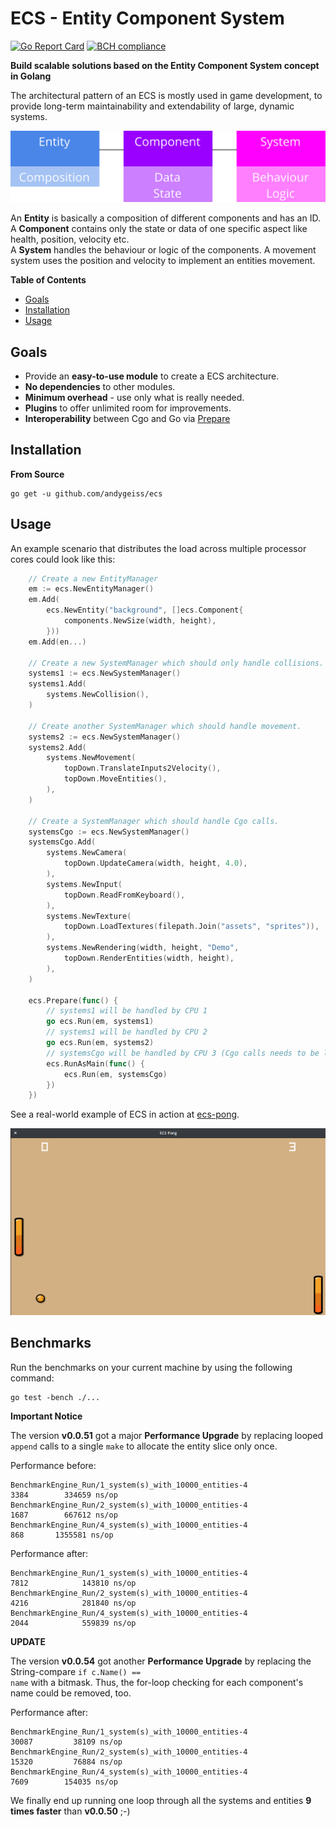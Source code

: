 # ECS - Entity Component System

[![Go Report Card](https://goreportcard.com/badge/github.com/andygeiss/ecs)](https://goreportcard.com/report/github.com/andygeiss/ecs)
[![BCH compliance](https://bettercodehub.com/edge/badge/andygeiss/ecs?branch=master)](https://bettercodehub.com/)

**Build scalable solutions based on the Entity Component System concept in Golang**

The architectural pattern of an ECS is mostly used in game development,
to provide long-term maintainability and extendability of large, dynamic systems.

[![Overview](ecs.svg)](ecs.svg)

An **Entity** is basically a composition of different components and has an ID.  
A **Component** contains only the state or data of one specific aspect like health, position, velocity etc.  
A **System** handles the behaviour or logic of the components. A movement system uses the position and velocity to implement an entities movement. 

**Table of Contents**

- [Goals](README.md#goals)
- [Installation](README.md#installation)
- [Usage](README.md#usage)

## Goals

- Provide an **easy-to-use module** to create a ECS architecture.
- **No dependencies** to other modules.
- **Minimum overhead** - use only what is really needed.
- **Plugins** to offer unlimited room for improvements.
- **Interoperability** between Cgo and Go via [Prepare](https://github.com/andygeiss/ecs/blob/master/run.go) 

## Installation

**From Source**

    go get -u github.com/andygeiss/ecs

## Usage

An example scenario that distributes the load across multiple processor cores could look like this:

```go
    // Create a new EntityManager
    em := ecs.NewEntityManager()
    em.Add(
        ecs.NewEntity("background", []ecs.Component{
            components.NewSize(width, height),
        }))
    em.Add(en...)
    
    // Create a new SystemManager which should only handle collisions.
    systems1 := ecs.NewSystemManager()
    systems1.Add(
        systems.NewCollision(),
    )
    
    // Create another SystemManager which should handle movement.
    systems2 := ecs.NewSystemManager()
    systems2.Add(
        systems.NewMovement(
            topDown.TranslateInputs2Velocity(),
            topDown.MoveEntities(),
        ),
    )
    
    // Create a SystemManager which should handle Cgo calls.
    systemsCgo := ecs.NewSystemManager()
    systemsCgo.Add(
        systems.NewCamera(
            topDown.UpdateCamera(width, height, 4.0),
        ),
        systems.NewInput(
            topDown.ReadFromKeyboard(),
        ),
        systems.NewTexture(
            topDown.LoadTextures(filepath.Join("assets", "sprites")),
        ),
        systems.NewRendering(width, height, "Demo",
            topDown.RenderEntities(width, height),
        ),
    )
    
    ecs.Prepare(func() {
        // systems1 will be handled by CPU 1
        go ecs.Run(em, systems1)
        // systems1 will be handled by CPU 2
        go ecs.Run(em, systems2)
        // systemsCgo will be handled by CPU 3 (Cgo calls needs to be locked).
        ecs.RunAsMain(func() {
            ecs.Run(em, systemsCgo)
        })
    })
```


See a real-world example of ECS in action at [ecs-pong](https://github.com/andygeiss/ecs-pong).

![ecs-pong](https://github.com/andygeiss/ecs-pong/blob/master/assets/pong.png)

## Benchmarks

Run the benchmarks on your current machine by using the following command:

    go test -bench ./...

**Important Notice**

The version **v0.0.51** got a major **Performance Upgrade** by replacing looped <code>append</code> calls to a single <code>make</code> to allocate the entity slice only once.

Performance before:
    
    BenchmarkEngine_Run/1_system(s)_with_10000_entities-4       	    3384	    334659 ns/op
    BenchmarkEngine_Run/2_system(s)_with_10000_entities-4       	    1687	    667612 ns/op
    BenchmarkEngine_Run/4_system(s)_with_10000_entities-4       	     868	   1355581 ns/op   
    
Performance after:

    BenchmarkEngine_Run/1_system(s)_with_10000_entities-4               7812            143810 ns/op
    BenchmarkEngine_Run/2_system(s)_with_10000_entities-4               4216            281840 ns/op
    BenchmarkEngine_Run/4_system(s)_with_10000_entities-4               2044            559839 ns/op

**UPDATE**

The version **v0.0.54** got another **Performance Upgrade** by replacing the String-compare <code>if c.Name() == name</code> with a bitmask.
Thus, the for-loop checking for each component's name could be removed, too.

Performance after:

    BenchmarkEngine_Run/1_system(s)_with_10000_entities-4          	   30087	     38109 ns/op
    BenchmarkEngine_Run/2_system(s)_with_10000_entities-4          	   15320	     76884 ns/op
    BenchmarkEngine_Run/4_system(s)_with_10000_entities-4          	    7609	    154035 ns/op

We finally end up running one loop through all the systems and entities **9 times faster** than **v0.0.50** ;-)
